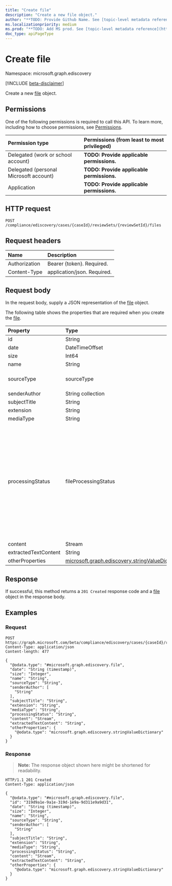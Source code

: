 ```yaml
---
title: "Create file"
description: "Create a new file object."
author: "**TODO: Provide Github Name. See [topic-level metadata reference](https://msgo.azurewebsites.net/add/document/guidelines/metadata.html#topic-level-metadata)**"
ms.localizationpriority: medium
ms.prod: "**TODO: Add MS prod. See [topic-level metadata reference](https://msgo.azurewebsites.net/add/document/guidelines/metadata.html#topic-level-metadata)**"
doc_type: apiPageType
---
```


# Create file
Namespace: microsoft.graph.ediscovery

[!INCLUDE [beta-disclaimer](../../includes/beta-disclaimer.md)]

Create a new [file](../resources/ediscovery-file.md) object.

## Permissions
One of the following permissions is required to call this API. To learn more, including how to choose permissions, see [Permissions](/graph/permissions-reference).

|Permission type|Permissions (from least to most privileged)|
|:---|:---|
|Delegated (work or school account)|**TODO: Provide applicable permissions.**|
|Delegated (personal Microsoft account)|**TODO: Provide applicable permissions.**|
|Application|**TODO: Provide applicable permissions.**|

## HTTP request

<!-- {
  "blockType": "ignored"
}
-->
``` http
POST /compliance/ediscovery/cases/{caseId}/reviewSets/{reviewSetId}/files
```

## Request headers
|Name|Description|
|:---|:---|
|Authorization|Bearer {token}. Required.|
|Content-Type|application/json. Required.|

## Request body
In the request body, supply a JSON representation of the [file](../resources/ediscovery-file.md) object.

The following table shows the properties that are required when you create the [file](../resources/ediscovery-file.md).

|Property|Type|Description|
|:---|:---|:---|
|id|String|**TODO: Add Description**|
|date|DateTimeOffset|**TODO: Add Description**|
|size|Int64|**TODO: Add Description**|
|name|String|**TODO: Add Description**|
|sourceType|sourceType|**TODO: Add Description**. The possible values are: `mailbox`, `site`.|
|senderAuthor|String collection|**TODO: Add Description**|
|subjectTitle|String|**TODO: Add Description**|
|extension|String|**TODO: Add Description**|
|mediaType|String|**TODO: Add Description**|
|processingStatus|fileProcessingStatus|**TODO: Add Description**. The possible values are: `success`, `internalError`, `unknownError`, `processingTimeout`, `invalidField`, `fileSizeIsZero`, `fileSizeIsTooLarge`, `fileDepthLimitExceeded`, `fileBodyIsTooLong`, `fileTypeIsUnknown`, `fileTypeIsNotSupported`, `malformedFile`, `protectedFile`, `poisonFile`, `noReviewSetSummaryGenerated`, `extractionException`, `ocrProcessingTimeout`, `ocrFileSizeExceedsLimit`, `unknownFutureValue`.|
|content|Stream|**TODO: Add Description**|
|extractedTextContent|String|**TODO: Add Description**|
|otherProperties|[microsoft.graph.ediscovery.stringValueDictionary](../resources/ediscovery-stringvaluedictionary.md)|**TODO: Add Description**|



## Response

If successful, this method returns a `201 Created` response code and a [file](../resources/ediscovery-file.md) object in the response body.

## Examples

### Request
<!-- {
  "blockType": "request",
  "name": "create_file_from_"
}
-->
``` http
POST https://graph.microsoft.com/beta/compliance/ediscovery/cases/{caseId}/reviewSets/{reviewSetId}/files
Content-Type: application/json
Content-length: 477

{
  "@odata.type": "#microsoft.graph.ediscovery.file",
  "date": "String (timestamp)",
  "size": "Integer",
  "name": "String",
  "sourceType": "String",
  "senderAuthor": [
    "String"
  ],
  "subjectTitle": "String",
  "extension": "String",
  "mediaType": "String",
  "processingStatus": "String",
  "content": "Stream",
  "extractedTextContent": "String",
  "otherProperties": {
    "@odata.type": "microsoft.graph.ediscovery.stringValueDictionary"
  }
}
```


### Response
>**Note:** The response object shown here might be shortened for readability.
<!-- {
  "blockType": "response",
  "truncated": true,
  "@odata.type": "microsoft.graph.ediscovery.file"
}
-->
``` http
HTTP/1.1 201 Created
Content-Type: application/json

{
  "@odata.type": "#microsoft.graph.ediscovery.file",
  "id": "319d9a1e-9a1e-319d-1e9a-9d311e9a9d31",
  "date": "String (timestamp)",
  "size": "Integer",
  "name": "String",
  "sourceType": "String",
  "senderAuthor": [
    "String"
  ],
  "subjectTitle": "String",
  "extension": "String",
  "mediaType": "String",
  "processingStatus": "String",
  "content": "Stream",
  "extractedTextContent": "String",
  "otherProperties": {
    "@odata.type": "microsoft.graph.ediscovery.stringValueDictionary"
  }
}
```

